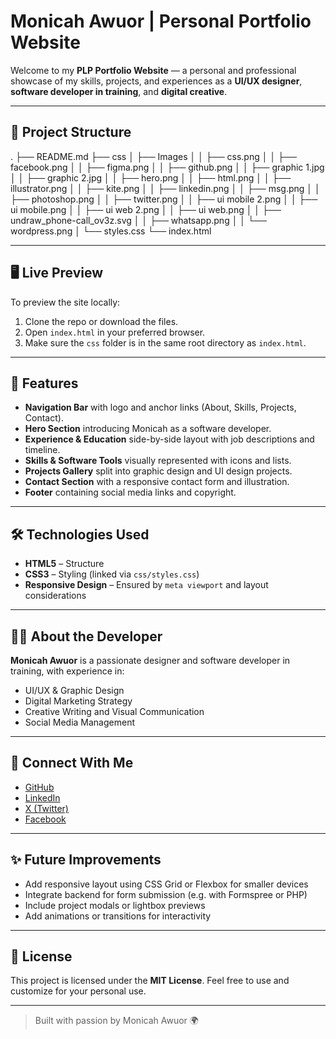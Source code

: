 # Monicah Awuor | Personal Portfolio Website

Welcome to my **PLP Portfolio Website** — a personal and professional showcase of my skills, projects, and experiences as a **UI/UX designer**, **software developer in training**, and **digital creative**.

---

## 📁 Project Structure

.
├── README.md
├── css
│   ├── Images
│   │   ├── css.png
│   │   ├── facebook.png
│   │   ├── figma.png
│   │   ├── github.png
│   │   ├── graphic 1.jpg
│   │   ├── graphic 2.jpg
│   │   ├── hero.png
│   │   ├── html.png
│   │   ├── illustrator.png
│   │   ├── kite.png
│   │   ├── linkedin.png
│   │   ├── msg.png
│   │   ├── photoshop.png
│   │   ├── twitter.png
│   │   ├── ui mobile 2.png
│   │   ├── ui mobile.png
│   │   ├── ui web 2.png
│   │   ├── ui web.png
│   │   ├── undraw_phone-call_ov3z.svg
│   │   ├── whatsapp.png
│   │   └── wordpress.png
│   └── styles.css
└── index.html



---

## 🖥️ Live Preview

To preview the site locally:

1. Clone the repo or download the files.
2. Open `index.html` in your preferred browser.
3. Make sure the `css` folder is in the same root directory as `index.html`.

---

## 🎨 Features

- **Navigation Bar** with logo and anchor links (About, Skills, Projects, Contact).
- **Hero Section** introducing Monicah as a software developer.
- **Experience & Education** side-by-side layout with job descriptions and timeline.
- **Skills & Software Tools** visually represented with icons and lists.
- **Projects Gallery** split into graphic design and UI design projects.
- **Contact Section** with a responsive contact form and illustration.
- **Footer** containing social media links and copyright.

---

## 🛠️ Technologies Used

- **HTML5** – Structure
- **CSS3** – Styling (linked via `css/styles.css`)
- **Responsive Design** – Ensured by `meta viewport` and layout considerations

---

## 👩‍💻 About the Developer

**Monicah Awuor** is a passionate designer and software developer in training, with experience in:

- UI/UX & Graphic Design  
- Digital Marketing Strategy  
- Creative Writing and Visual Communication  
- Social Media Management

---

## 🔗 Connect With Me

- [GitHub](https://github.com/Moniah-code)
- [LinkedIn](https://www.linkedin.com/in/monicah-awuor-a40302367/)
- [X (Twitter)](https://x.com/monicahodhiamb7)
- [Facebook](https://www.facebook.com/profile.php?id=100088054579769)

---

## ✨ Future Improvements

- Add responsive layout using CSS Grid or Flexbox for smaller devices
- Integrate backend for form submission (e.g. with Formspree or PHP)
- Include project modals or lightbox previews
- Add animations or transitions for interactivity

---

## 📄 License

This project is licensed under the **MIT License**. Feel free to use and customize for your personal use.

---

> Built with passion by Monicah Awuor 🌍